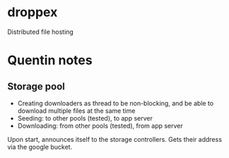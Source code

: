 # droppex
Distributed file hosting


# Quentin notes
## Storage pool
* Creating downloaders as thread to be non-blocking, and be able to download multiple files at the same time
* Seeding: to other pools (tested), to app server
* Downloading: from other pools (tested), from app server

Upon start, announces itself to the storage controllers. Gets their address via the google bucket.